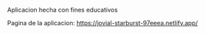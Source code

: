 Aplicacion hecha con fines educativos

Pagina de la aplicacion: https://jovial-starburst-97eeea.netlify.app/

